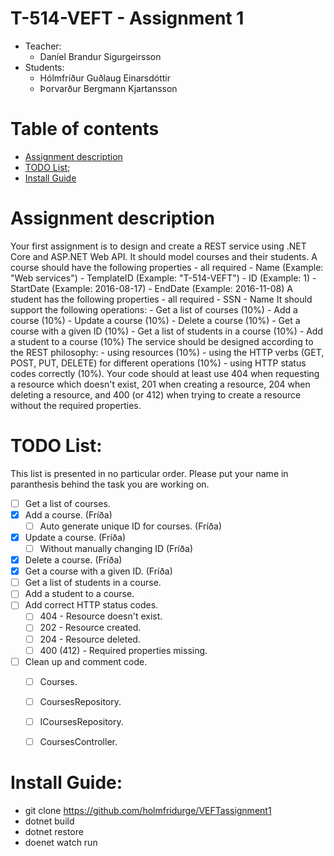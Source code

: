 # T-514-VEFT - Assignment 1
* Teacher: 
    - Daníel Brandur Sigurgeirsson
* Students:
    - Hólmfríður Guðlaug Einarsdóttir
    - Þorvarður Bergmann Kjartansson

Table of contents
=================
* [Assignment description](#assignment-description)
* [TODO List](#todo-list);
* [Install Guide](#install-guide)

Assignment description
======================
Your first assignment is to design and create a REST service using .NET Core and ASP.NET Web API. It should model courses and their students.
A course should have the following properties - all required
    - Name (Example: "Web services")
    - TemplateID (Example: "T-514-VEFT")
    - ID (Example: 1)
    - StartDate (Example: 2016-08-17)
    - EndDate (Example: 2016-11-08)
A student has the following properties - all required
    - SSN
    - Name
It should support the following operations:
    - Get a list of courses (10%)
    - Add a course (10%)
    - Update a course (10%)
    - Delete a course (10%)
    - Get a course with a given ID (10%)
    - Get a list of students in a course (10%)
    - Add a student to a course (10%)
The service should be designed according to the REST philosophy:
    - using resources (10%)
    - using the HTTP verbs (GET, POST, PUT, DELETE) for different operations (10%)
    - using HTTP status codes correctly (10%). Your code should at least use 404 when requesting a resource which doesn't exist, 201 when creating a resource, 204 when deleting a resource, and 400 (or 412) when trying to create a resource without the required properties.

TODO List:
=================

This list is presented in no particular order.
Please put your name in paranthesis behind the task you are working on.
  - [ ] Get a list of courses.
  - [X] Add a course. (Fríða)
    - [ ] Auto generate unique ID for courses. (Fríða)
  - [X] Update a course. (Fríða)
    - [ ] Without manually changing ID (Fríða)
  - [X] Delete a course. (Fríða)
  - [X] Get a course with a given ID. (Fríða)
  - [ ] Get a list of students in a course.
  - [ ] Add a student to a course.
  - [ ] Add correct HTTP status codes.
    - [ ] 404 - Resource doesn't exist.
    - [ ] 202 - Resource created.
    - [ ] 204 - Resource deleted.
    - [ ] 400 (412) - Required properties missing.
  - [ ] Clean up and comment code.
    - [ ] Courses.
    - [ ] CoursesRepository.
    - [ ] ICoursesRepository.
    - [ ] CoursesController.


Install Guide:
=================
  - git clone https://github.com/holmfridurge/VEFTassignment1
  - dotnet build
  - dotnet restore
  - doenet watch run